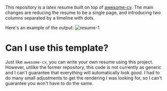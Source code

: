 This repository is a latex resume built on top of
[awesome-cv](https://github.com/posquit0/Awesome-CV). The main changes are
reducing the resume to be a single page, and introducing two columns separated
by a timeline with dots.

Here's an example of the output:
![resume-1](https://github.com/Slyces/resume/assets/22822015/532e6663-8bed-4b9f-bc7f-d74686b35d77)


# Can I use this template?

Just like `awesome-cv`, you can write your own resume using this project.
However, unlike the former repository, this code is not currently as generic and
I can't guarantee that everything will automatically look good. I had to do many
small adjustments to get the rendering I was looking for, so I can't guarantee
you won't have to do the same.

